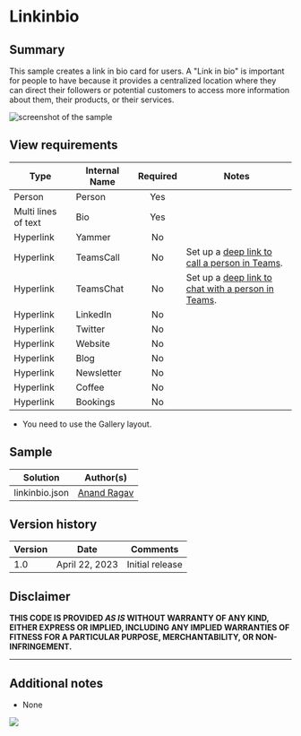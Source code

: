# Linkinbio

## Summary

This sample creates a link in bio card for users. A "Link in bio" is important for people to have because it provides a centralized location where they can direct their followers or potential customers to access more information about them, their products, or their services.

![screenshot of the sample](./assets/screenshot.png)

## View requirements

|Type|Internal Name|Required|Notes|
|---|---|:---:|---|
|Person|Person|Yes||
|Multi lines of text|Bio|Yes||
|Hyperlink|Yammer|No||
|Hyperlink|TeamsCall|No|Set up a [deep link to call a person in Teams](https://learn.microsoft.com/microsoftteams/platform/concepts/build-and-test/deep-link-workflow?tabs=teamsjs-v2#deep-link-to-start-an-audio-video-call-with-users).|
|Hyperlink|TeamsChat|No|Set up a [deep link to chat with a person in Teams](https://learn.microsoft.com/microsoftteams/platform/concepts/build-and-test/deep-link-workflow?tabs=teamsjs-v2#deep-link-to-start-a-new-chat).|
|Hyperlink|LinkedIn|No||
|Hyperlink|Twitter|No||
|Hyperlink|Website|No||
|Hyperlink|Blog|No||
|Hyperlink|Newsletter|No||
|Hyperlink|Coffee|No||
|Hyperlink|Bookings|No||

- You need to use the Gallery layout.

## Sample

Solution|Author(s)
--------|---------
linkinbio.json | [Anand Ragav](https://github.com/anandragav)

## Version history

Version|Date|Comments
-------|----|--------
1.0|April 22, 2023|Initial release

## Disclaimer

**THIS CODE IS PROVIDED *AS IS* WITHOUT WARRANTY OF ANY KIND, EITHER EXPRESS OR IMPLIED, INCLUDING ANY IMPLIED WARRANTIES OF FITNESS FOR A PARTICULAR PURPOSE, MERCHANTABILITY, OR NON-INFRINGEMENT.**

---

## Additional notes

- None

<img src="https://pnptelemetry.azurewebsites.net/list-formatting/view-samples/linkinbio" />